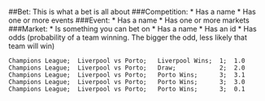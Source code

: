 ##Bet:
This is what a bet is all about
  ###Competition:
    * Has a name
    * Has one or more events
  ###Event:
    * Has a name
    * Has one or more markets
  ###Market:
    * Is something you can bet on
    * Has a name
    * Has an id
    * Has odds (probability of a team winning. The bigger the odd, less likely that team will win)

```
Champions League;  Liverpool vs Porto;   Liverpool Wins;  1;  1.0
Champions League;  Liverpool vs Porto;   Draw;            2;  2.0
Champions League;  Liverpool vs Porto;   Porto Wins;      3;  3.1
Champions League;  Liverpool vs Porto;   Porto Wins;      3;  3.0
Champions League;  Liverpool vs Porto;   Porto Wins;      3;  0.1
```
